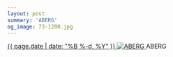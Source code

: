 ```yaml
---
layout: post
summary: 'ABERG'
og_image: 73-1280.jpg
---
```


<p>
 <time>
  <a href="/73">
   {{ page.date | date: "%B %-d, %Y" }}
  </a>
 </time>
 <a href="/73">
  <img alt="ABERG" data-taken="10/3/2013" sizes="(min-width: 700px) 50vw, calc(100vw - 2rem)" src="{{ site.assets_url }}/73-640.jpg" srcset="{{ site.assets_url }}/73-1280.jpg 1280w, {{ site.assets_url }}/73-960.jpg 960w, {{ site.assets_url }}/73-640.jpg 640w, {{ site.assets_url }}/73-320.jpg 320w"/>
 </a>
 <span>
  ABERG
 </span>
</p>

